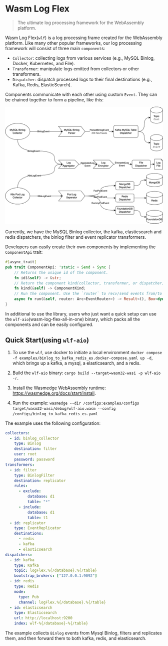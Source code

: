 # Wasm Log Flex

> The ultimate log processing framework for the WebAssembly platform.

Wasm Log Flex(`wlf`) is a log processing frame created for the WebAssembly platform. Like many other popular frameworks, our log processing framework will consist of three main `component`s:

- `Collector`: collecting logs from various services (e.g., MySQL Binlog, Docker, Kubernetes, and File).
- `Transformer`: manipulate logs emitted from collectors or other transformers.
- `Dispatcher`: dispatch processed logs to their final destinations (e.g., Kafka, Redis, ElasticSearch).

Components communicate with each other using custom `Event`. They can be chained together to form a pipeline, like this:

![Architecture](assets/Architecture.png)

Currently, we have the MySQL Binlog collector, the kafka, elasticsearch and redis dispatchers, the binlog filter and event replicator transformers. 

Developers can easily create their own components by implementing the `ComponentApi` trait:

```Rust
#[async_trait]
pub trait ComponentApi: 'static + Send + Sync {
    // Returns the unique id of the component.
    fn id(&self) -> &str;
    // Return the component kind(collector, transformer, or dispatcher)
    fn kind(&self) -> ComponentKind;
    // Run the component. Use the `router` to recv/send events from/to other components
    async fn run(&self, router: Arc<EventRouter>) -> Result<(), Box<dyn Error>>;
}
```

In additional to use the library, users who just want a quick setup can use the `wlf-aio`(wasm-log-flex-all-in-one) binary, which packs all the components and can be easily configured.

## Quick Start(using `wlf-aio`)

1. To use the `wlf`, use docker to initiate a local environment `docker compose -f examples/binlog_to_kafka_redis_es.docker-compose.yaml up -d`, which brings up a kafka, a mysql, a elasticsearch, and a redis.

2. Build the `wlf-aio` binary: `cargo build --target=wasm32-wasi -p wlf-aio -r`.

3. Install the Wasmedge WebAssembly runtime: https://wasmedge.org/docs/start/install.

4. Run the example: `wasmedge --dir /configs:examples/configs target/wasm32-wasi/debug/wlf-aio.wasm --config /configs/binlog_to_kafka_redis_es.yaml`

The example uses the following configuration:
```yaml
collectors:
  - id: binlog_collector
    type: Binlog
    destination: filter
    user: root
    password: password
transformers:
  - id: filter
    type: BinlogFilter
    destination: replicator
    rules:
      - exclude:
          database: d1
          table: "*"
      - include:
          database: d1
          table: t1
  - id: replicator
    type: EventReplicator
    destinations:
      - redis
      - kafka
      - elasticsearch
dispatchers:
  - id: kafka
    type: Kafka
    topic: logFlex.%{/database}.%{/table}
    bootstrap_brokers: ["127.0.0.1:9092"]
  - id: redis
    type: Redis
    mode:
      type: Pub
      channel: logFlex.%{/database}.%{/table}
  - id: elasticsearch
    type: Elasticsearch
    url: http://localhost:9200
    index: wlf-%{/database}-%{/table}
```
The example collects `Binlog` events from Mysql Binlog, filters and replicates them, and then forward them to both kafka, redis, and elasticsearch.
